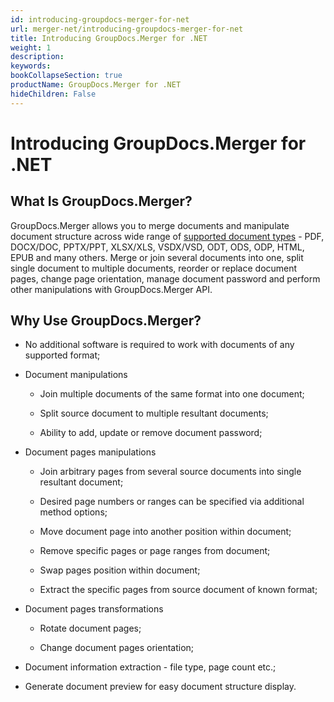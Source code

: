 ```yaml
---
id: introducing-groupdocs-merger-for-net
url: merger-net/introducing-groupdocs-merger-for-net
title: Introducing GroupDocs.Merger for .NET
weight: 1
description: 
keywords: 
bookCollapseSection: true
productName: GroupDocs.Merger for .NET
hideChildren: False
---
```


# Introducing GroupDocs.Merger for .NET

## What Is GroupDocs.Merger?

GroupDocs.Merger allows you to merge documents and manipulate document structure across wide range of [supported document types](https://docs.groupdocs.com/display/mergernet/Supported+Document+Types) - PDF, DOCX/DOC, PPTX/PPT, XLSX/XLS, VSDX/VSD, ODT, ODS, ODP, HTML, EPUB and many others. Merge or join several documents into one, split single document to multiple documents, reorder or replace document pages, change page orientation, manage document password and perform other manipulations with GroupDocs.Merger API.

## Why Use GroupDocs.Merger?

*   No additional software is required to work with documents of any supported format;
    
*   Document manipulations
    
    *   Join multiple documents of the same format into one document;
        
    *   Split source document to multiple resultant documents;
        
    *   Ability to add, update or remove document password;
        
*   Document pages manipulations
    
    *   Join arbitrary pages from several source documents into single resultant document;
        
    *   Desired page numbers or ranges can be specified via additional method options;
        
    *   Move document page into another position within document;
        
    *   Remove specific pages or page ranges from document;
        
    *   Swap pages position within document;
        
    *   Extract the specific pages from source document of known format;
        
*   Document pages transformations
    
    *   Rotate document pages;
        
    *   Change document pages orientation;
        
*   Document information extraction - file type, page count etc.;
    
*   Generate document preview for easy document structure display.
